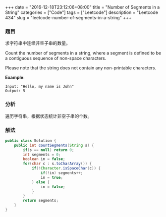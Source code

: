 +++
date = "2016-12-18T23:12:06+08:00"
title = "Number of Segments in a String"
categories = ["Code"]
tags = ["Leetcode"]
description = "Leetcode 434"
slug = "leetcode-number-of-segments-in-a-string"
+++

### 题目

求字符串中连续非空子串的数量。

Count the number of segments in a string, where a segment is defined to be a contiguous sequence of non-space characters.

Please note that the string does not contain any non-printable characters.

__Example__:

```console
Input: "Hello, my name is John"
Output: 5
```

### 分析

遍历字符串，根据状态统计非空子串的个数。

### 解法

```java
public class Solution {
    public int countSegments(String s) {
        if(s == null) return 0;
        int segments = 0;
        boolean in = false;
        for(char c : s.toCharArray()) {
            if(!Character.isSpaceChar(c)) {
                if(!in) segments++;
                in = true;
            } else {
                in = false;
            }
        }
        return segments;
    }
}
```